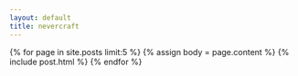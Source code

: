 ```yaml
---
layout: default
title: nevercraft
---
```

{% for page in site.posts limit:5 %}
{% assign body = page.content %}
{% include post.html %}
{% endfor %}
